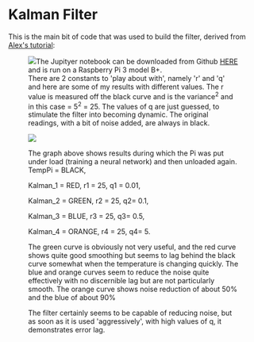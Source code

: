 # Kalman Filter

<p></p>
<p>This is the main bit of code that was used to build the filter, derived from <a href="https://www.kalmanfilter.net/default.aspx" target="_blank">Alex's tutorial</a>:</p>

<figure><img class="lazy" src="https://cdn.hackaday.io/images/5029601563614846858.jpg">The Jupityer notebook can be downloaded from Github <a href="https://github.com/paddygoat/Kalman-Filters/blob/master/Kalman_Temperatures_Pi_Internal_Sensor.ipynb" target="_blank">HERE</a> and is run on a Raspberry Pi 3 model B+.<br>There are 2 constants to 'play about with', namely 'r' and 'q' and here are some of my results with different values. The r value is measured off the black curve and is the variance<sup>2</sup> and in this case = 5<sup>2</sup> = 25. The values of q are just guessed, to stimulate the filter into becoming dynamic. The original readings, with a bit of noise added, are always in black.<br></figure>

<figure><img class="lazy" src="https://github.com/paddygoat/Kalman-Filters/blob/master/graph24.jpg"><p>The graph above shows results during which the Pi was put under load (training a neural network) and then unloaded again.
<br>TempPi = BLACK, <br></p>
<p>Kalman_1 = RED, r1 = 25, q1 = 0.01,<br></p>
<p>Kalman_2 = GREEN, r2 = 25, q2= 0.1,<br></p>
<p>Kalman_3 = BLUE, r3 = 25, q3= 0.5,<br></p>
<p>Kalman_4 = ORANGE, r4 = 25, q4= 5.<br></p>
<p>The green curve is obviously not very useful, and the red curve shows quite good smoothing but seems to lag behind the black curve somewhat when the temperature is changing quickly. The blue and orange curves seem to reduce the noise quite effectively with no discernible lag but are not particularly smooth. The orange curve shows noise reduction of about 50% and the blue of about 90%</p>
<p>The filter certainly seems to be capable of reducing noise, but as soon as it is used 'aggressively', with high values of q, it demonstrates error lag.<br><br></p></figure>
